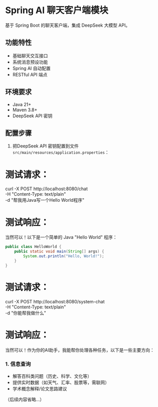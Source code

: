 # Spring AI 聊天客户端模块

基于 Spring Boot 的聊天客户端，集成 DeepSeek 大模型 API。

## 功能特性
- 基础聊天交互接口
- 系统消息预设功能
- Spring AI 自动配置
- RESTful API 端点

## 环境要求
- Java 21+
- Maven 3.8+
- DeepSeek API 密钥

## 配置步骤
1. 把DeepSeek API 密钥配置到文件 `src/main/resources/application.properties`：

# 测试请求：
curl -X POST http://localhost:8080/chat \
-H "Content-Type: text/plain" \
-d "帮我用Java写一个Hello World程序"


# 测试响应：
当然可以！以下是一个简单的 Java "Hello World" 程序：

```java
public class HelloWorld {
    public static void main(String[] args) {
        System.out.println("Hello, World!");
    }
}
```

# 测试请求：
curl -X POST http://localhost:8080/system-chat \
  -H "Content-Type: text/plain" \
  -d "你能帮我做什么"
  
# 测试响应：
当然可以！作为你的AI助手，我能帮你处理各种任务，以下是一些主要方向：

### 1. **信息查询**
   - 解答百科类问题（历史、科学、文化等）
   - 提供实时数据（如天气、汇率、股票等，需联网）
   - 学术概念解释/论文思路建议

（后续内容省略...）



